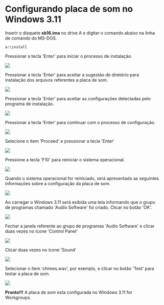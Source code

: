 
# Configurando placa de som no Windows 3.11
Inserir o disquete **sb16.ima** no drive A e digitar o comando abaixo na linha de comando do MS-DOS.

```
a:\install
```

Pressionar a tecla 'Enter' para iniciar o processo de instalação.

![](imagens/windows311-audio-01.png)

Pressionar a tecla 'Enter' para aceitar a sugestão de diretório para instalação dos arquivos referentes a placa de som.

![](imagens/windows311-audio-02.png)

Pressionar a tecla 'Enter' para aceitar as configurações detectadas pelo programa de instalação.

![](imagens/windows311-audio-03.png)

Pressionar a tecla 'Enter' para continuar com o processo de configuração.

![](imagens/windows311-audio-04.png)

Selecione o item 'Proceed' e pressionar a tecla 'Enter'

![](imagens/windows311-audio-05.png)

Pressione a tecla 'F10' para reiniciar o sistema operacional.

![](imagens/windows311-audio-06.png)

Quando o sistema operacional for reiniciado, será apresentado as seguintes informações sobre a configuração da placa de som.

![](imagens/windows311-audio-07.png)

Ao carregar o Windows 3.11 será exibida uma tela informando que o grupo de programas chamado 'Audio Software' foi criado. Clicar no botão 'OK'.

![](imagens/windows311-audio-08.png)

Fechar a janela referente ao grupo de programas 'Audio Software' e clicar duas vezes no ícone 'Control Panel'

![](imagens/windows311-audio-09.png)

Clicar duas vezes no ícone 'Sound'

![](imagens/windows311-audio-10.png)

Selecionar o ítem 'chimes.wav', por exemplo, e clicar no botão 'Test' para testar a placa de som.

![](imagens/windows311-audio-11.png)

**Pronto!!!** A placa de som esta configurada no Windows 3.11 for Workgroups.

